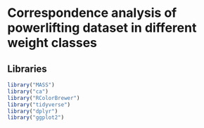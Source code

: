 # Correspondence analysis of powerlifting dataset in different weight classes

## Libraries

```r
library("MASS")
library("ca")
library("RColorBrewer")
library("tidyverse")
library("dplyr")
library("ggplot2")
```
